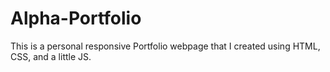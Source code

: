 # Alpha-Portfolio
This is a personal responsive Portfolio webpage that I created using HTML, CSS, and a little JS.
